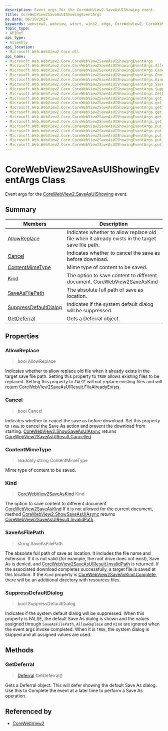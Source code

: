 ```yaml
---
description: Event args for the CoreWebView2.SaveAsUIShowing event.
title: CoreWebView2SaveAsUIShowingEventArgs
ms.date: 06/19/2024
keywords: webview2, webview, winrt, win32, edge, CoreWebView2, CoreWebView2Controller, browser control, edge html, CoreWebView2SaveAsUIShowingEventArgs
topic_type:
- APIRef
api_type:
- Assembly
api_location:
- Microsoft.Web.WebView2.Core.dll
api_name:
- Microsoft.Web.WebView2.Core.CoreWebView2SaveAsUIShowingEventArgs
- Microsoft.Web.WebView2.Core.CoreWebView2SaveAsUIShowingEventArgs.AllowReplace
- Microsoft.Web.WebView2.Core.CoreWebView2SaveAsUIShowingEventArgs.Cancel
- Microsoft.Web.WebView2.Core.CoreWebView2SaveAsUIShowingEventArgs.ContentMimeType
- Microsoft.Web.WebView2.Core.CoreWebView2SaveAsUIShowingEventArgs.Kind
- Microsoft.Web.WebView2.Core.CoreWebView2SaveAsUIShowingEventArgs.SaveAsFilePath
- Microsoft.Web.WebView2.Core.CoreWebView2SaveAsUIShowingEventArgs.SuppressDefaultDialog
- Microsoft.Web.WebView2.Core.CoreWebView2SaveAsUIShowingEventArgs.GetDeferral
- Microsoft.Web.WebView2.Core.CoreWebView2SaveAsUIShowingEventArgs.get_AllowReplace
- Microsoft.Web.WebView2.Core.CoreWebView2SaveAsUIShowingEventArgs.get_Cancel
- Microsoft.Web.WebView2.Core.CoreWebView2SaveAsUIShowingEventArgs.get_ContentMimeType
- Microsoft.Web.WebView2.Core.CoreWebView2SaveAsUIShowingEventArgs.get_Kind
- Microsoft.Web.WebView2.Core.CoreWebView2SaveAsUIShowingEventArgs.get_SaveAsFilePath
- Microsoft.Web.WebView2.Core.CoreWebView2SaveAsUIShowingEventArgs.get_SuppressDefaultDialog
- Microsoft.Web.WebView2.Core.CoreWebView2SaveAsUIShowingEventArgs.put_AllowReplace
- Microsoft.Web.WebView2.Core.CoreWebView2SaveAsUIShowingEventArgs.put_Cancel
- Microsoft.Web.WebView2.Core.CoreWebView2SaveAsUIShowingEventArgs.put_Kind
- Microsoft.Web.WebView2.Core.CoreWebView2SaveAsUIShowingEventArgs.put_SaveAsFilePath
- Microsoft.Web.WebView2.Core.CoreWebView2SaveAsUIShowingEventArgs.put_SuppressDefaultDialog
---
```


# CoreWebView2SaveAsUIShowingEventArgs Class



Event args for the [CoreWebView2.SaveAsUIShowing](corewebview2.md#saveasuishowing) event.

## Summary

Members|Description
--|--
[AllowReplace](#allowreplace) | Indicates whether to allow replace old file when it already exists in the target save file path.
[Cancel](#cancel) | Indicates whether to cancel the save as before download.
[ContentMimeType](#contentmimetype) | Mime type of content to be saved.
[Kind](#kind) | The option to save content to different document. [CoreWebView2SaveAsKind](corewebview2saveaskind.md)
[SaveAsFilePath](#saveasfilepath) | The absolute full path of save as location.
[SuppressDefaultDialog](#suppressdefaultdialog) | Indicates if the system default dialog will be suppressed.
[GetDeferral](#getdeferral) | Gets a Deferral object.

## Properties

### AllowReplace

>  bool AllowReplace

Indicates whether to allow replace old file when it already exists in the target save file path.
Setting this property to `TRUE` allows existing files to be replaced. Setting this property to `FALSE` will not replace existing files and will return [CoreWebView2SaveAsUIResult.FileAlreadyExists](corewebview2saveasuiresult.md#filealreadyexists).

### Cancel

>  bool Cancel

Indicates whether to cancel the save as before download.
Set this property to `TRUE` to cancel the Save As action and prevent the download from starting. [CoreWebView2.ShowSaveAsUIAsync](corewebview2.md#showsaveasuiasync) returns [CoreWebView2SaveAsUIResult.Cancelled](corewebview2saveasuiresult.md#cancelled).

### ContentMimeType

> readonly  string ContentMimeType

Mime type of content to be saved.

### Kind

>  [CoreWebView2SaveAsKind](corewebview2saveaskind.md) Kind

The option to save content to different document. [CoreWebView2SaveAsKind](corewebview2saveaskind.md)
If it is not allowed for the current document, method [CoreWebView2.ShowSaveAsUIAsync](corewebview2.md#showsaveasuiasync) returns [CoreWebView2SaveAsUIResult.InvalidPath](corewebview2saveasuiresult.md#invalidpath).

### SaveAsFilePath

>  string SaveAsFilePath

The absolute full path of save as location.
It includes the file name and extension. If it is not valid (for example, the root drive does not exist), Save As is denied, and [CoreWebView2SaveAsUIResult.InvalidPath](corewebview2saveasuiresult.md#invalidpath) is returned. If the associated download completes successfully, a target file is saved at this location. If the `Kind` property is [CoreWebView2SaveAsKind.Complete](corewebview2saveaskind.md#complete), there will be an additional directory with resources files.

### SuppressDefaultDialog

>  bool SuppressDefaultDialog

Indicates if the system default dialog will be suppressed.
When this property is FALSE, the default Save As dialog is shown and the values assigned through `SaveAsFilePath`, `AllowReplace` and `Kind` are ignored when the event args invoke completed. When it is `TRUE`, the system dialog is skipped and all assigned values are used.



## Methods

### GetDeferral

> [Deferral](/uwp/api/Windows.Foundation.Deferral) GetDeferral()

Gets a Deferral object.
This will defer showing the default Save As dialog. Use this to Complete the event at a later time to perform a Save As operation.







## Referenced by

- [CoreWebView2](corewebview2.md)
